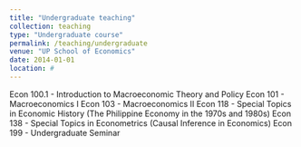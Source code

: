 ```yaml
---
title: "Undergraduate teaching"
collection: teaching
type: "Undergraduate course"
permalink: /teaching/undergraduate
venue: "UP School of Economics"
date: 2014-01-01
location: #
---
```


Econ 100.1 - Introduction to Macroeconomic Theory and Policy
Econ 101 - Macroeconomics I
Econ 103 - Macroeconomics II
Econ 118 - Special Topics in Economic History (The Philippine Economy in the 1970s and 1980s)
Econ 138 - Special Topics in Econometrics (Causal Inference in Economics)
Econ 199 - Undergraduate Seminar